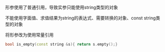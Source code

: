 形参使用了普通引用，导致实参只能使用string类型的对象

不能使用字面值、求值结果为string的表达式、需要转换的对象、const string类型的对象

将形参改为使用常量引用

```c++
bool is_empty(const string &s){ return s.empty();}
```

